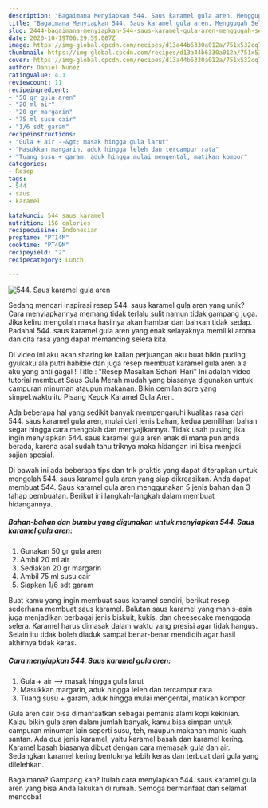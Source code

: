 ```yaml
---
description: "Bagaimana Menyiapkan 544. Saus karamel gula aren, Menggugah Selera"
title: "Bagaimana Menyiapkan 544. Saus karamel gula aren, Menggugah Selera"
slug: 2444-bagaimana-menyiapkan-544-saus-karamel-gula-aren-menggugah-selera
date: 2020-10-19T06:29:59.087Z
image: https://img-global.cpcdn.com/recipes/d13a44b6330a012a/751x532cq70/544-saus-karamel-gula-aren-foto-resep-utama.jpg
thumbnail: https://img-global.cpcdn.com/recipes/d13a44b6330a012a/751x532cq70/544-saus-karamel-gula-aren-foto-resep-utama.jpg
cover: https://img-global.cpcdn.com/recipes/d13a44b6330a012a/751x532cq70/544-saus-karamel-gula-aren-foto-resep-utama.jpg
author: Daniel Nunez
ratingvalue: 4.1
reviewcount: 11
recipeingredient:
- "50 gr gula aren"
- "20 ml air"
- "20 gr margarin"
- "75 ml susu cair"
- "1/6 sdt garam"
recipeinstructions:
- "Gula + air --&gt; masak hingga gula larut"
- "Masukkan margarin, aduk hingga leleh dan tercampur rata"
- "Tuang susu + garam, aduk hingga mulai mengental, matikan kompor"
categories:
- Resep
tags:
- 544
- saus
- karamel

katakunci: 544 saus karamel 
nutrition: 156 calories
recipecuisine: Indonesian
preptime: "PT14M"
cooktime: "PT49M"
recipeyield: "2"
recipecategory: Lunch

---
```



![544. Saus karamel gula aren](https://img-global.cpcdn.com/recipes/d13a44b6330a012a/751x532cq70/544-saus-karamel-gula-aren-foto-resep-utama.jpg)

Sedang mencari inspirasi resep 544. saus karamel gula aren yang unik? Cara menyiapkannya memang tidak terlalu sulit namun tidak gampang juga. Jika keliru mengolah maka hasilnya akan hambar dan bahkan tidak sedap. Padahal 544. saus karamel gula aren yang enak selayaknya memiliki aroma dan cita rasa yang dapat memancing selera kita.

Di video ini aku akan sharing ke kalian perjuangan aku buat bikin puding gyukaku ala putri habibie dan juga resep membuat karamel gula aren ala aku yang anti gagal ! Title : &#34;Resep Masakan Sehari-Hari&#34; Ini adalah video tutorial membuat Saus Gula Merah mudah yang biasanya digunakan untuk campuran minuman ataupun makanan. Bikin cemilan sore yang simpel.waktu itu Pisang Kepok Karamel Gula Aren.

Ada beberapa hal yang sedikit banyak mempengaruhi kualitas rasa dari 544. saus karamel gula aren, mulai dari jenis bahan, kedua pemilihan bahan segar hingga cara mengolah dan menyajikannya. Tidak usah pusing jika ingin menyiapkan 544. saus karamel gula aren enak di mana pun anda berada, karena asal sudah tahu triknya maka hidangan ini bisa menjadi sajian spesial.


Di bawah ini ada beberapa tips dan trik praktis yang dapat diterapkan untuk mengolah 544. saus karamel gula aren yang siap dikreasikan. Anda dapat membuat 544. Saus karamel gula aren menggunakan 5 jenis bahan dan 3 tahap pembuatan. Berikut ini langkah-langkah dalam membuat hidangannya.

<!--inarticleads1-->

##### Bahan-bahan dan bumbu yang digunakan untuk menyiapkan 544. Saus karamel gula aren:

1. Gunakan 50 gr gula aren
1. Ambil 20 ml air
1. Sediakan 20 gr margarin
1. Ambil 75 ml susu cair
1. Siapkan 1/6 sdt garam


Buat kamu yang ingin membuat saus karamel sendiri, berikut resep sederhana membuat saus karamel. Balutan saus karamel yang manis-asin juga menjadikan berbagai jenis biskuit, kukis, dan cheesecake menggoda selera. Karamel harus dimasak dalam waktu yang presisi agar tidak hangus. Selain itu tidak boleh diaduk sampai benar-benar mendidih agar hasil akhirnya tidak keras. 

<!--inarticleads2-->

##### Cara menyiapkan 544. Saus karamel gula aren:

1. Gula + air --&gt; masak hingga gula larut
1. Masukkan margarin, aduk hingga leleh dan tercampur rata
1. Tuang susu + garam, aduk hingga mulai mengental, matikan kompor


Gula aren cair bisa dimanfaatkan sebagai pemanis alami kopi kekinian. Kalau bikin gula aren dalam jumlah banyak, kamu bisa simpan untuk campuran minuman lain seperti susu, teh, maupun makanan manis kuah santan. Ada dua jenis karamel, yaitu karamel basah dan karamel kering. Karamel basah biasanya dibuat dengan cara memasak gula dan air. Sedangkan karamel kering bentuknya lebih keras dan terbuat dari gula yang dilelehkan. 

Bagaimana? Gampang kan? Itulah cara menyiapkan 544. saus karamel gula aren yang bisa Anda lakukan di rumah. Semoga bermanfaat dan selamat mencoba!
